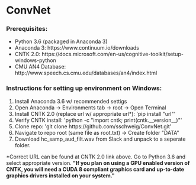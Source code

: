 <h1>ConvNet</h1>

<h3>Prerequisites:</h3>
<ul>
  <li>Python 3.6 (packaged in Anaconda 3)</li>
  <li>Anaconda 3: https://www.continuum.io/downloads</li>
  <li>CNTK 2.0: https://docs.microsoft.com/en-us/cognitive-toolkit/setup-windows-python</li>
  <li>CMU AN4 Database: http://www.speech.cs.cmu.edu/databases/an4/index.html</li>
</ul>

<h3>Instructions for setting up environment on Windows:</h3>
<ol>
  <li>Install Anaconda 3.6 w/ recommended settigs</li>
  <li>Open Anaconda -> Environments tab -> root -> Open Terminal</li>
  <li>Install CNTK 2.0 (replace url w/ appropriate url*): 'pip install "url"'</li>
  <li>Verify CNTK install: 'python -c "import cntk; print(cntk.__version__)"'</li>
  <li>Clone repo: 'git clone https://github.com/sschweig/ConvNet.git'</li>
  <li>Navigate to repo root (same file as root.txt) -> Create folder "DATA"</li>
  <li>Download hc_samp_aud_filt.wav from Slack and unpack to a seperate folder.</li>
</ol>

<p>*Correct URL can be found at CNTK 2.0 link above. Go to Python 3.6 and select appropriate version. <b>"If you plan on using a GPU enabled version of CNTK, you will need a CUDA 8 compliant graphics card and up-to-date graphics drivers installed on your system."</b></p>
